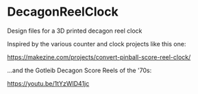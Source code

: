 # DecagonReelClock
Design files for a 3D printed decagon reel clock

Inspired by the various counter and clock projects like this one:

https://makezine.com/projects/convert-pinball-score-reel-clock/

...and the Gotleib Decagon Score Reels of the '70s:

https://youtu.be/1tYzWID41jc

